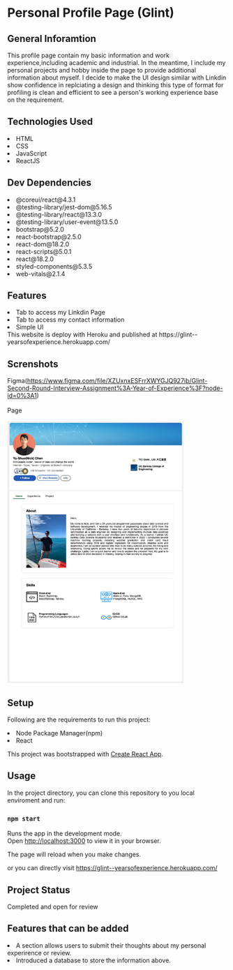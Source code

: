 # Personal Profile Page (Glint)
## General Inforamtion
This profile page contain my basic information and work experience,including academic and industrial. In the meantime, I include my personal projects and hobby inside the page to provide additional information about myself. I decide to make the UI design similar with Linkdin show confidence in replciating a design and thinking this type of format for profiling is clean and efficient to see a person's working experience base on the requirement. 

## Technologies Used
<li>HTML</li>
<li>CSS</li>
<li>JavaScript</li>
<li>ReactJS</li>


## Dev Dependencies

<li>@coreui/react@4.3.1</li>
<li>@testing-library/jest-dom@5.16.5</li>
<li>@testing-library/react@13.3.0</li>
<li>@testing-library/user-event@13.5.0</li>
<li>bootstrap@5.2.0</li>
<li>react-bootstrap@2.5.0</li>
<li>react-dom@18.2.0</li>
<li>react-scripts@5.0.1</li>
<li>react@18.2.0</li>
<li>styled-components@5.3.5</li>
<li>web-vitals@2.1.4</li>


## Features
<li>Tab to access my Linkdin Page</li>
<li>Tab to access my contact information</li>
<li>Simple UI</li>
This website is deploy with Heroku and published at https://glint--yearsofexperience.herokuapp.com/

## Screnshots

Figma(https://www.figma.com/file/XZUxnxESFrrXWYGJQ927ib/Glint-Second-Round-Interview-Assignment%3A-Year-of-Experience%3F?node-id=0%3A1)
<br></br>
Page
<br></br>
<img src="https://github.com/cys9689/Personal-Profile/blob/main/page_crop.png" height="600">
## Setup
Following are the requirements to run this project:
<li>Node Package Manager(npm)</li>
<li>React</li>

This project was bootstrapped with [Create React App](https://github.com/facebook/create-react-app).

## Usage

In the project directory, you can clone this repository to you local enviroment and run:

### `npm start`

Runs the app in the development mode.\
Open [http://localhost:3000](http://localhost:3000) to view it in your browser.

The page will reload when you make changes.

or you can directly visit https://glint--yearsofexperience.herokuapp.com/

## Project Status
Completed and open for review

## Features that can be added
<li> A section allows users to submit their thoughts about my personal experirence or review. </li>
<li> Introduced a database to store the information above.</li>
